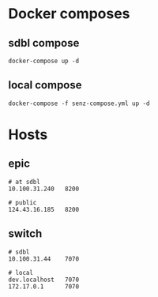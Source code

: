 # Docker composes

## sdbl compose
```
docker-compose up -d
```

## local compose
```
docker-compose -f senz-compose.yml up -d
```

# Hosts

## epic
```
# at sdbl
10.100.31.240   8200

# public  
124.43.16.185   8200
```

## switch
```
# sdbl
10.100.31.44    7070

# local
dev.localhost   7070
172.17.0.1      7070
```
